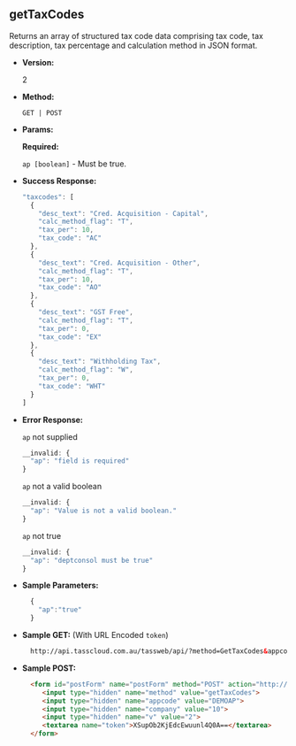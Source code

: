**getTaxCodes**
----
  Returns an array of structured tax code data comprising tax code, tax description, tax percentage and calculation method in JSON format.

* **Version:**

  2

* **Method:**

  `GET | POST`
  
*  **Params:**

   **Required:**
 
   `ap [boolean]` - Must be true.

* **Success Response:**

    ```javascript
    "taxcodes": [
      {
        "desc_text": "Cred. Acquisition - Capital",
        "calc_method_flag": "T",
        "tax_per": 10,
        "tax_code": "AC"
      },
      {
        "desc_text": "Cred. Acquisition - Other",
        "calc_method_flag": "T",
        "tax_per": 10,
        "tax_code": "AO"
      },
      {
        "desc_text": "GST Free",
        "calc_method_flag": "T",
        "tax_per": 0,
        "tax_code": "EX"
      },
      {
        "desc_text": "Withholding Tax",
        "calc_method_flag": "W",
        "tax_per": 0,
        "tax_code": "WHT"
      }
    ]
    ```
 
* **Error Response:**

    `ap` not supplied
    ```javascript
    __invalid: {
      "ap": "field is required"
    }
    ```
    
    `ap` not a valid boolean
    ```javascript
    __invalid: {
      "ap": "Value is not a valid boolean."
    }
    ```
    
    `ap` not true
    ```javascript
    __invalid: {
      "ap": "deptconsol must be true"
    }
    ```
    
* **Sample Parameters:**

  ```javascript
    { 
      "ap":"true"
    }
  ```

* **Sample GET:** (With URL Encoded `token`)

  ```HTML
    http://api.tasscloud.com.au/tassweb/api/?method=GetTaxCodes&appcode=DEMOAP&company=10&v=2&token=XSupOb2KjEdcEwuunl4Q0A%3D%3D
  ```
  
* **Sample POST:**

  ```HTML
    <form id="postForm" name="postForm" method="POST" action="http://api.tasscloud.com.au/api/">
       <input type="hidden" name="method" value="getTaxCodes">
       <input type="hidden" name="appcode" value="DEMOAP">
       <input type="hidden" name="company" value="10">
       <input type="hidden" name="v" value="2">
       <textarea name="token">XSupOb2KjEdcEwuunl4Q0A==</textarea>
    </form>
  ```

